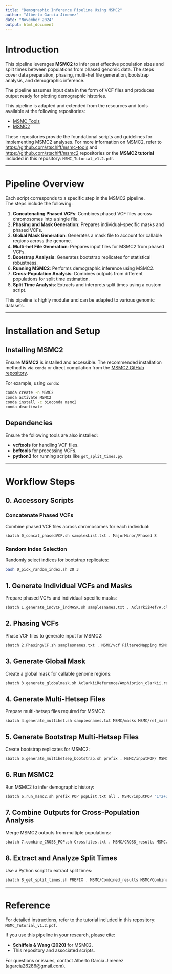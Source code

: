 ```yaml
---
title: "Demographic Inference Pipeline Using MSMC2"
author: "Alberto Garcia Jimenez"
date: "November 2024"
output: html_document
---
```


# **Introduction**

This pipeline leverages **MSMC2** to infer past effective population sizes and split times between populations from phased genomic data. The steps cover data preparation, phasing, multi-het file generation, bootstrap analysis, and demographic inference.

The pipeline assumes input data in the form of VCF files and produces output ready for plotting demographic histories.

This pipeline is adapted and extended from the resources and tools available at the following repositories:  
- [MSMC Tools](https://github.com/stschiff/msmc-tools)  
- [MSMC2](https://github.com/stschiff/msmc2)  

These repositories provide the foundational scripts and guidelines for implementing MSMC2 analyses. For more information on MSMC2, refer to https://github.com/stschiff/msmc-tools and https://github.com/stschiff/msmc2 repositories or the **MSMC2 tutorial** included in this repository: `MSMC_Tutorial_v1.2.pdf`.

---

# **Pipeline Overview**

Each script corresponds to a specific step in the MSMC2 pipeline.  
The steps include the following:

1. **Concatenating Phased VCFs**: Combines phased VCF files across chromosomes into a single file.
2. **Phasing and Mask Generation**: Prepares individual-specific masks and phased VCFs.
3. **Global Mask Generation**: Generates a mask file to account for callable regions across the genome.
4. **Multi-het File Generation**: Prepares input files for MSMC2 from phased VCFs.
5. **Bootstrap Analysis**: Generates bootstrap replicates for statistical robustness.
6. **Running MSMC2**: Performs demographic inference using MSMC2.
7. **Cross-Population Analysis**: Combines outputs from different populations for split time estimation.
8. **Split Time Analysis**: Extracts and interprets split times using a custom script.

This pipeline is highly modular and can be adapted to various genomic datasets.

---

# **Installation and Setup**

## Installing MSMC2

Ensure **MSMC2** is installed and accessible. The recommended installation method is via `conda` or direct compilation from the [MSMC2 GitHub repository](https://github.com/stschiff/msmc2).

For example, using `conda`:

```bash
conda create -n MSMC2
conda activate MSMC2
conda install -c bioconda msmc2
conda deactivate
```

## Dependencies

Ensure the following tools are also installed:
- **vcftools** for handling VCF files.
- **bcftools** for processing VCFs.
- **python3** for running scripts like `get_split_times.py`.

---

# **Workflow Steps**

## 0. Accessory Scripts

### Concatenate Phased VCFs

Combine phased VCF files across chromosomes for each individual:

```bash
sbatch 0_concat_phasedVCF.sh samplesList.txt . MajorMinor/Phased 8
```

### Random Index Selection

Randomly select indices for bootstrap replicates:

```bash
bash 0_pick_random_index.sh 20 3
```

## 1. Generate Individual VCFs and Masks

Prepare phased VCFs and individual-specific masks:

```bash
sbatch 1.generate_indVCF_indMASK.sh samplesnames.txt . AclarkiiRef/A.clarkii_FinalAssembly.fasta MSMC FilteredMapping split .BWA.Aclarkii.Sort.Filt_mergedReads.bam 
```

## 2. Phasing VCFs

Phase VCF files to generate input for MSMC2:

```bash
sbatch 2.PhasingVCF.sh samplesnames.txt . MSMC/vcf FilteredMapping MSMC/phasedVCF whatshap_phased SCAFFOLDS.txt AclarkiiReference/A.clarkii_FinalAssembly.fasta
```

## 3. Generate Global Mask

Create a global mask for callable genome regions:

```bash
sbatch 3.generate_globalmask.sh AclarkiiReference/Amphiprion_clarkii.ref.fa Aclarkii_reference
```

## 4. Generate Multi-Hetsep Files

Prepare multi-hetsep files required for MSMC2:

```bash
sbatch 4.generate_multihet.sh samplesnames.txt MSMC/masks MSMC/ref_masks MSMC/vcf_phased SCAFFOLDS.txt MSMC/inputIND prefix
```

## 5. Generate Bootstrap Multi-Hetsep Files

Create bootstrap replicates for MSMC2:

```bash
sbatch 5.generate_multihetsep_bootstrap.sh prefix . MSMC/inputPOP/ MSMC/inputPOP/bootstraps/ popList.txt 50 2000000 10
```

## 6. Run MSMC2

Run MSMC2 to infer demographic history:

```bash
sbatch 6.run_msmc2.sh prefix POP popList.txt all . MSMC/inputPOP "1*2+25*1+1*2+1*3" 3 MSMC/POP_results runname 100 false
```

## 7. Combine Outputs for Cross-Population Analysis

Merge MSMC2 outputs from multiple populations:

```bash
sbatch 7.combine_CROSS_POP.sh Crossfiles.txt . MSMC/CROSS_results MSMC/POP_results MSMC/Combined_results
```

## 8. Extract and Analyze Split Times

Use a Python script to extract split times:

```bash
sbatch 8_get_split_times.sh PREFIX . MSMC/Combined_results MSMC/Combined_results PREFIX_MSMC 5 2 4e-8 5
```

---

# **Reference**

For detailed instructions, refer to the tutorial included in this repository: `MSMC_Tutorial_v1.2.pdf`.

If you use this pipeline in your research, please cite:

- **Schiffels & Wang (2020)** for MSMC2.
- This repository and associated scripts.

For questions or issues, contact Alberto Garcia Jimenez (agarcia26286@gmail.com).

